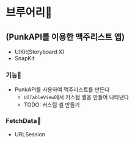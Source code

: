 # 브루어리🍺

## (PunkAPI를 이용한 맥주리스트 앱)

- UIKit(Storyboard X)
- SnapKit

### 기능🍗

- PunkAPI를 사용하여 맥주리스트를 만든다
    - `UITableView`에서 커스텀 셀을 만들어 나타낸다
    - TODO: 커스텀 셀 만들기

### FetchData🧀

- URLSession
